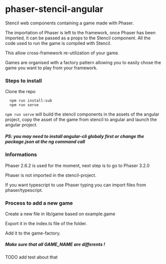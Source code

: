 # phaser-stencil-angular

Stencil web components containing a game made with Phaser.

The importation of Phaser is left to the framework, once Phaser has been imported,
it can be passed as a props to the Stencil component. All the code used to run the game is compiled with Stencil.

This allow cross-framework re-utilization of your game.

Games are organised with a factory pattern allowing you to easily chose the game you want to play from your framework.

### Steps to install

Clone the repo

```
  npm run install:sub
  npm run serve
```

`npm run serve` will build the stencil components in the assets of the angular project, copy the asset of the game
from stencil to angular and launch the angular project.

##### PS: you may need to install angular-cli globaly first or change the package.json at the ng command call

### Informations

Phaser 2.6.2 is used for the moment, next step is to go to Phaser 3.2.0

Phaser is not imported in the stencil-project.

If you want typescript to use Phaser typing you can import files from phaser/typescript.

### Process to add a new game

Create a new file in lib/game based on example.game

Export it in the index.ts file of the folder.

Add it to the game-factory.

##### Make sure that all GAME_NAME are differents !

TODO add test about that
